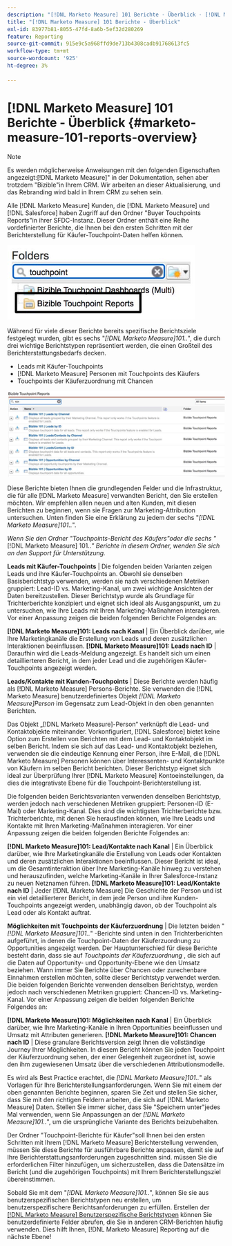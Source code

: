 ```yaml
---
description: "[!DNL Marketo Measure] 101 Berichte - Überblick - [!DNL Marketo Measure]"
title: "[!DNL Marketo Measure] 101 Berichte - Überblick"
exl-id: 83977b81-8055-47fd-8a6b-5ef32d280269
feature: Reporting
source-git-commit: 915e9c5a968ffd9de713b4308cadb91768613fc5
workflow-type: tm+mt
source-wordcount: '925'
ht-degree: 3%

---
```


# [!DNL Marketo Measure] 101 Berichte - Überblick {#marketo-measure-101-reports-overview}

>[!NOTE]
>
>Es werden möglicherweise Anweisungen mit den folgenden Eigenschaften angezeigt:[!DNL Marketo Measure]&quot; in der Dokumentation, sehen aber trotzdem &quot;Bizible&quot;in Ihrem CRM. Wir arbeiten an dieser Aktualisierung, und das Rebranding wird bald in Ihrem CRM zu sehen sein.

Alle [!DNL Marketo Measure] Kunden, die [!DNL Marketo Measure] und [!DNL Salesforce] haben Zugriff auf den Ordner &quot;Buyer Touchpoints Reports&quot;in ihrer SFDC-Instanz. Dieser Ordner enthält eine Reihe vordefinierter Berichte, die Ihnen bei den ersten Schritten mit der Berichterstellung für Käufer-Touchpoint-Daten helfen können.

![](assets/bizible-101-reports-overview-1.png)

Während für viele dieser Berichte bereits spezifische Berichtsziele festgelegt wurden, gibt es sechs &quot;_[!DNL Marketo Measure]101.._&quot;, die durch drei wichtige Berichtstypen repräsentiert werden, die einen Großteil des Berichterstattungsbedarfs decken.

* Leads mit Käufer-Touchpoints
* [!DNL Marketo Measure] Personen mit Touchpoints des Käufers
* Touchpoints der Käuferzuordnung mit Chancen

![](assets/bizible-101-reports-overview-2.png)

Diese Berichte bieten Ihnen die grundlegenden Felder und die Infrastruktur, die für alle [!DNL Marketo Measure] verwandten Bericht, den Sie erstellen möchten. Wir empfehlen allen neuen und alten Kunden, mit diesen Berichten zu beginnen, wenn sie Fragen zur Marketing-Attribution untersuchen. Unten finden Sie eine Erklärung zu jedem der sechs &quot;_[!DNL Marketo Measure]101.._&quot;.

_Wenn Sie den Ordner &quot;Touchpoints-Bericht des Käufers&quot;oder die sechs &quot;_[!DNL Marketo Measure] 101.._&quot; Berichte in diesem Ordner, wenden Sie sich an den Support für Unterstützung._

**Leads mit Käufer-Touchpoints** | Die folgenden beiden Varianten zeigen Leads und ihre Käufer-Touchpoints an. Obwohl sie denselben Basisberichtstyp verwenden, werden sie nach verschiedenen Metriken gruppiert: Lead-ID vs. Marketing-Kanal, um zwei wichtige Ansichten der Daten bereitzustellen. Dieser Berichtstyp wurde als Grundlage für Trichterberichte konzipiert und eignet sich ideal als Ausgangspunkt, um zu untersuchen, wie Ihre Leads mit Ihren Marketing-Maßnahmen interagieren. Vor einer Anpassung zeigen die beiden folgenden Berichte Folgendes an:

**[!DNL Marketo Measure]101: Leads nach Kanal** | Ein Überblick darüber, wie Ihre Marketingkanäle die Erstellung von Leads und deren zusätzlichen Interaktionen beeinflussen.
**[!DNL Marketo Measure]101: Leads nach ID** | Daraufhin wird die Leads-Meldung angezeigt. Es handelt sich um einen detaillierteren Bericht, in dem jeder Lead und die zugehörigen Käufer-Touchpoints angezeigt werden.

**Leads/Kontakte mit Kunden-Touchpoints** | Diese Berichte werden häufig als [!DNL Marketo Measure] Persons-Berichte. Sie verwenden die [!DNL Marketo Measure] benutzerdefiniertes Objekt _[!DNL Marketo Measure]Person_ im Gegensatz zum Lead-Objekt in den oben genannten Berichten.

Das Objekt „[!DNL Marketo Measure]-Person“ verknüpft die Lead- und Kontaktobjekte miteinander. Vorkonfiguriert, [!DNL Salesforce] bietet keine Option zum Erstellen von Berichten mit dem Lead- und Kontaktobjekt im selben Bericht. Indem sie sich auf das Lead- und Kontaktobjekt beziehen, verwenden sie die eindeutige Kennung einer Person, ihre E-Mail, die [!DNL Marketo Measure] Personen können über Interessenten- und Kontaktpunkte von Käufern im selben Bericht berichten. Dieser Berichtstyp eignet sich ideal zur Überprüfung Ihrer [!DNL Marketo Measure] Kontoeinstellungen, da dies die integrativste Ebene für die Touchpoint-Berichterstellung ist.

Die folgenden beiden Berichtsvarianten verwenden denselben Berichtstyp, werden jedoch nach verschiedenen Metriken gruppiert: Personen-ID (E-Mail) oder Marketing-Kanal. Dies sind die wichtigsten Trichterberichte bzw. Trichterberichte, mit denen Sie herausfinden können, wie Ihre Leads und Kontakte mit Ihren Marketing-Maßnahmen interagieren. Vor einer Anpassung zeigen die beiden folgenden Berichte Folgendes an:

**[!DNL Marketo Measure]101: Lead/Kontakte nach Kanal** | Ein Überblick darüber, wie Ihre Marketingkanäle die Erstellung von Leads oder Kontakten und deren zusätzlichen Interaktionen beeinflussen. Dieser Bericht ist ideal, um die Gesamtinteraktion über Ihre Marketing-Kanäle hinweg zu verstehen und herauszufinden, welche Marketing-Kanäle in Ihrer Salesforce-Instanz zu neuen Netznamen führen.
**[!DNL Marketo Measure]101: Lead/Kontakte nach ID** | Jeder [!DNL Marketo Measure] Die Geschichte der Person und ist ein viel detaillierterer Bericht, in dem jede Person und ihre Kunden-Touchpoints angezeigt werden, unabhängig davon, ob der Touchpoint als Lead oder als Kontakt auftrat.

**Möglichkeiten mit Touchpoints der Käuferzuordnung** | Die letzten beiden &quot;_[!DNL Marketo Measure]101.._&quot; -Berichte sind unten in den Trichterberichten aufgeführt, in denen die Touchpoint-Daten der Käuferzuordnung zu Opportunities angezeigt werden. Der Hauptunterschied für diese Berichte besteht darin, dass sie auf _Touchpoints der Käuferzuordnung_ , die sich auf die Daten auf Opportunity- und Opportunity-Ebene wie den Umsatz beziehen. Wann immer Sie Berichte über Chancen oder zurechenbare Einnahmen erstellen möchten, sollte dieser Berichtstyp verwendet werden. Die beiden folgenden Berichte verwenden denselben Berichtstyp, werden jedoch nach verschiedenen Metriken gruppiert: Chancen-ID vs. Marketing-Kanal. Vor einer Anpassung zeigen die beiden folgenden Berichte Folgendes an:

**[!DNL Marketo Measure]101: Möglichkeiten nach Kanal** | Ein Überblick darüber, wie Ihre Marketing-Kanäle in Ihren Opportunities beeinflussen und Umsatz mit Attributen generieren.
**[!DNL Marketo Measure]101: Chancen nach ID** | Diese granulare Berichtsversion zeigt Ihnen die vollständige Journey Ihrer Möglichkeiten. In diesem Bericht können Sie jeden Touchpoint der Käuferzuordnung sehen, der einer Gelegenheit zugeordnet ist, sowie den ihm zugewiesenen Umsatz über die verschiedenen Attributionsmodelle.

Es wird als Best Practice erachtet, die _[!DNL Marketo Measure]101.._&quot; als Vorlagen für Ihre Berichterstellungsanforderungen. Wenn Sie mit einem der oben genannten Berichte beginnen, sparen Sie Zeit und stellen Sie sicher, dass Sie mit den richtigen Feldern arbeiten, die sich auf [!DNL Marketo Measure] Daten. Stellen Sie immer sicher, dass Sie &quot;Speichern unter&quot;jedes Mal verwenden, wenn Sie Anpassungen an der _[!DNL Marketo Measure]101.._&quot;, um die ursprüngliche Variante des Berichts beizubehalten.

Der Ordner &quot;Touchpoint-Berichte für Käufer&quot;soll Ihnen bei den ersten Schritten mit Ihrem [!DNL Marketo Measure] Berichterstellung verwenden, müssen Sie diese Berichte für ausführbare Berichte anpassen, damit sie auf Ihre Berichterstattungsanforderungen zugeschnitten sind. müssen Sie die erforderlichen Filter hinzufügen, um sicherzustellen, dass die Datensätze im Bericht (und die zugehörigen Touchpoints) mit Ihrem Berichterstellungsziel übereinstimmen.

Sobald Sie mit dem &quot;_[!DNL Marketo Measure]101.._&quot;, können Sie sie aus benutzerspezifischen Berichtstypen neu erstellen, um benutzerspezifischere Berichtsanforderungen zu erfüllen. Erstellen der [[!DNL Marketo Measure] Benutzerspezifische Berichtstypen](/help/marketo-measure-salesforce-reporting/new-report-types/creating-custom-marketo-measure-report-types.md) können Sie benutzerdefinierte Felder abrufen, die Sie in anderen CRM-Berichten häufig verwenden. Dies hilft Ihnen, [!DNL Marketo Measure] Reporting auf die nächste Ebene!
